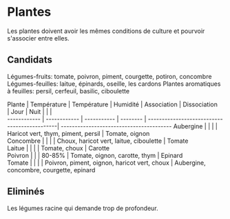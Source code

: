 # Plantes

Les plantes doivent avoir les mêmes conditions de culture et pourvoir s'associer entre elles.

## Candidats

Légumes-fruits: tomate, poivron, piment, courgette, potiron, concombre
Légumes-feuilles: laitue, épinards, oseille, les cardons
Plantes aromatiques à feuilles: persil, cerfeuil, basilic, ciboulette

 Plante       | Température  | Température | Humidité | Association                                  | Dissociation                             
              |   Jour       |   Nuit      |          |                                              |                                          
 ------------ | ------------ | ----------- | -------- | ---------------------------------------------| ---------------------------------------- 
 Aubergine    |              |             |          | Haricot vert, thym, piment, persil           | Tomate, oignon                           
 Concombre    |              |             |          | Choux, haricot vert, laitue, ciboulette      | Tomate                                             
 Laitue       |              |             |          | Tomate, choux                                | Carotte                                  
 Poivron      |              |             |   80-85% | Tomate, oignon, carotte, thym                | Epinard                                  
 Tomate       |              |             |          | Poivron, piment, oignon, haricot vert, choux | Aubergine, concombre, courgette, epinard 

## Eliminés

Les légumes racine qui demande trop de profondeur.
